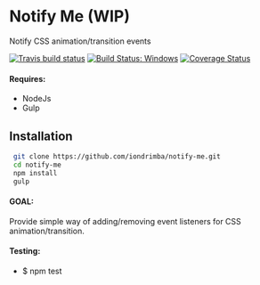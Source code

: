 # Notify Me (WIP)

Notify CSS animation/transition events

[![Travis build status](https://travis-ci.org/iondrimba/notify-me.svg?branch=master)](https://travis-ci.org/iondrimba/notify-me) [![Build Status: Windows](https://ci.appveyor.com/api/projects/status/32r7s2skrgm9ubva/branch/master?svg=true)](https://ci.appveyor.com/project/iondrimba/notify-me/branch/master) [![Coverage Status](https://coveralls.io/repos/github/iondrimba/notify-me/badge.svg?branch=master)](https://coveralls.io/github/iondrimba/notify-me?branch=master)


#### Requires:

* NodeJs
* Gulp

## Installation

```sh
 git clone https://github.com/iondrimba/notify-me.git
 cd notify-me
 npm install
 gulp
```

#### GOAL:
Provide simple way of adding/removing event listeners for CSS animation/transition.

#### Testing:

* $ npm test



[Live demo]:<http://iondrimba.github.io/notify-me/>

